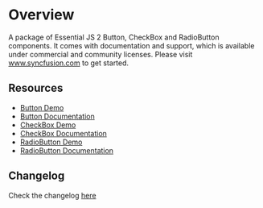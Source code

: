 # Overview

A package of Essential JS 2 Button, CheckBox and RadioButton components. It comes with documentation and support, which is available under commercial and community licenses. Please visit www.syncfusion.com to get started.

## Resources

* [Button Demo](http://ej2.syncfusion.com/demos/#/material/button/default.html)
* [Button Documentation](http://ej2.syncfusion.com/documentation/button)
* [CheckBox Demo](http://ej2.syncfusion.com/demos/#/material/button/check-box.html)
* [CheckBox Documentation](http://ej2.syncfusion.com/documentation/check-box)
* [RadioButton Demo](http://ej2.syncfusion.com/demos/#/material/button/radio-button.html)
* [RadioButton Documentation](http://ej2.syncfusion.com/documentation/radio-button)

## Changelog

Check the changelog [here](https://github.com/syncfusion/ej2-buttons/blob/master/CHANGELOG.md)